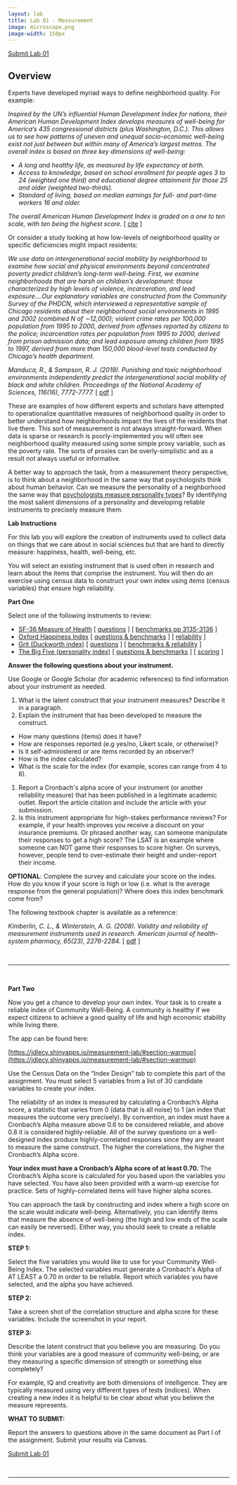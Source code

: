 ```yaml
---
layout: lab
title: Lab 01 - Measurement
image: microscope.png
image-width: 150px
---
```




<a class="uk-button uk-button-default" href="https://canvas.asu.edu/courses/37703/assignments/840891">Submit Lab 01</a>


## Overview

Experts have developed myriad ways to define neighborhood quality. For example: 

*Inspired by the UN’s influential Human Development Index for nations, their American Human Development Index develops measures of well-being for America’s 435 congressional districts (plus Washington, D.C.). This allows us to see how patterns of uneven and unequal socio-economic well-being exist not just between but within many of America’s largest metros. The overall index is based on three key dimensions of well-being:*

* *A long and healthy life, as measured by life expectancy at birth.* 
* *Access to knowledge, based on school enrollment for people ages 3 to 24 (weighted one third) and educational degree attainment for those 25 and older (weighted two-thirds).* 
* *Standard of living, based on median earnings for full- and part-time workers 16 and older.* 

*The overall American Human Development Index is graded on a one to ten scale, with ten being the highest score.*  [ [cite](https://www.citylab.com/life/2015/04/the-geography-of-well-being/391188/) ] 

Or consider a study looking at how low-levels of neighborhood quality or specific deficiencies might impact residents:

*We use data on intergenerational social mobility by neighborhood to examine how social and physical environments beyond concentrated
poverty predict children’s long-term well-being. First, we examine neighborhoods that are harsh on children’s development: those characterized by high levels of violence, incarceration, and lead exposure....Our explanatory variables are constructed from the Community Survey of the PHDCN, which interviewed a representative sample of Chicago residents about their neighborhood social environments in 1995 and 2002 (combined N of ∼12,000); violent crime rates per 100,000 population from 1995 to 2000, derived from offenses reported by citizens to the police; incarceration rates per population from 1995 to 2000, derived from prison admission data; and lead exposure among children from 1995 to 1997, derived from more than 150,000 blood-level tests conducted by Chicago’s health department.* 

*Manduca, R., & Sampson, R. J. (2019). Punishing and toxic neighborhood environments independently predict the intergenerational social mobility of black and white children. Proceedings of the National Academy of Sciences, 116(16), 7772-7777.* [ [pdf](https://github.com/DS4PS/cpp-529-master/raw/master/articles/social-mobility/toxic-neighborhoods-and-social-mobility.pdf) ]

These are examples of how different experts and scholars have attempted to operationalize quantitative measures of neighborhood quality in order to better understand how neighborhoods impact the lives of the residents that live there. This sort of measurement is not always straight-forward. When data is sparse or research is poorly-implemented you will often see neighborhood quality measured using some simple proxy variable, such as the poverty rate. The sorts of proxies can be overly-simplistic and as a result not always useful or informative. 

A better way to approach the task, from a measurement theory perspective, is to think about a neighborhood in the same way that psychologists think about human behavior. Can we measure the personality of a neighborhood the same way that [psychologists measure personality types](https://www.headstuff.org/topical/science/myers-briggs-big-five/)? By identifying the most salient dimensions of a personality and developing reliable instruments to precisely measure them. 

**Lab Instructions**

For this lab you will explore the creation of instruments used to collect data on things that we care about in social sciences but that are hard to directly measure: happiness, health, well-being, etc. 

You will select an existing instrument that is used often in research and learn about the items that comprise the instrument. You will then do an exercise using census data to construct your own index using *items* (census variables) that ensure high reliability. 

**Part One**

Select one of the following instruments to review:

- [SF-36 Measure of Health](https://www.healthknowledge.org.uk/public-health-textbook/research-methods/1c-health-care-evaluation-health-care-assessment/measures-health-status) [ [questions](https://www.brandeis.edu/roybal/docs/SF-36_website_PDF.pdf) ] [ [benchmarks pp 3135-3136](https://www.dropbox.com/s/318rw6obrc3gne4/SF-36-Health-Survey-Update.pdf?dl=1) ] 
- [Oxford Happiness Index](http://content.time.com/time/magazine/article/0,9171,1015832,00.html) [ [questions & benchmarks](http://www.blake-group.com/sites/default/files/assessments/Oxford_Happiness_Questionnaire.pdf) ] [ [reliability](http://www.louisianaparadox.com/wp-content/uploads/2011/01/Hills-Argyle-2002.pdf) ] 
- [Grit (Duckworth index)](http://freakonomics.com/podcast/grit/) [ [questions](https://angeladuckworth.com/grit-scale/) ] [ [benchmarks & reliability](https://www.dropbox.com/s/0y545gn2withb5e/DuckworthPetersonMatthewsKelly_2007_PerseveranceandPassion.pdf?dl=0) ] 
- [The Big Five (personality index)](https://www.psychologytoday.com/us/blog/give-and-take/201309/goodbye-mbti-the-fad-won-t-die) [ [questions & benchmarks](https://openpsychometrics.org/tests/IPIP-BFFM/) ] [ [scoring](https://ipip.ori.org/new_ipip-50-item-scale.htm) ] 

**Answer the following questions about your instrument.** 

Use Google or Google Scholar (for academic references) to find information about your instrument as needed.

1. What is the latent construct that your instrument measures? Describe it in a paragraph.  
1. Explain the instrument that has been developed to measure the construct. 
  - How many questions (items) does it have? 
  - How are responses reported (e.g yes/no, Likert scale, or otherwise)?
  - Is it self-administered or are items recorded by an observer? 
  - How is the index calculated? 
  - What is the scale for the index (for example, scores can range from 4 to 8).  
1. Report a Cronbach's alpha score of your instrument (or another reliability measure) that has been published in a legitimate academic outlet. Report the article citation and include the article with your submission.  
1. Is this instrument appropriate for high-stakes performance reviews? For example, if your health improves you receive a discount on your insurance premiums. Or phrased another way, can someone manipulate their responses to get a high score? The LSAT is an example where someone can NOT game their responses to score higher. On surveys, however, people tend to over-estimate their height and under-report their income.  

**OPTIONAL**: Complete the survey and calculate your score on the index. How do you know if your score is high or low (i.e. what is the average response from the general population)? Where does this index benchmark come from?

The following textbook chapter is available as a reference:

*Kimberlin, C. L., & Winterstein, A. G. (2008). Validity and reliability of measurement instruments used in research. American journal of health-system pharmacy, 65(23), 2276-2284.* [ [pdf](https://github.com/DS4PS/cpp-529-master/raw/master/articles/measurement/reliabillity-and-validity-of-measures.pdf) ]



<br>

-----------------------------------------------------------------------------

<br>




**Part Two**

Now you get a chance to develop your own index. Your task is to create a reliable index of Community Well-Being. A community is healthy if we expect citizens to achieve a good quality of life and high economic stability while living there.

The app can be found here:

[https://jdlecy.shinyapps.io/measurement-lab/#section-warmup](https://jdlecy.shinyapps.io/measurement-lab/#section-warmup) 

Use the Census Data on the “Index Design” tab to complete this part of the assignment. You must select 5 variables from a list of 30 candidate variables to create your index. 

The reliability of an index is measured by calculating a Cronbach’s Alpha score, a statistic that varies from 0 (data that is all noise) to 1 (an index that measures the outcome very precisely). By convention, an index must have a Cronbach’s Alpha measure above 0.6 to be considered reliable, and above 0.8 it is considered highly-reliable. All of the survey questions on a well-designed index produce highly-correlated responses since they are meant to measure the same construct. The higher the correlations, the higher the Cronbach’s Alpha score.

**Your index must have a Cronbach’s Alpha score of at least 0.70.** The Cronbach’s Alpha score is calculated for you based upon the variables you have selected. You have also been provided with a warm-up exercise for practice. Sets of highly-correlated items will have higher alpha scores.

You can approach the task by constructing and index where a high score on the scale would indicate well-being. Alternatively, you can identify items that measure the absence of well-being (the high and low ends of the scale can easily be reversed). Either way, you should seek to create a reliable index.

**STEP 1:**

Select the five variables you would like to use for your Community Well-Being Index. The selected variables must generate a Cronbach's Alpha of AT LEAST a 0.70 in order to be reliable. Report which variables you have selected, and the alpha you have achieved.

**STEP 2:**

Take a screen shot of the correlation structure and alpha score for these variables. Include the screenshot in your report.

**STEP 3:**

Describe the latent construct that you believe you are measuring. Do you think your variables are a good measure of community well-being, or are they measuring a specific dimension of strength or something else completely?

For example, IQ and creativity are both dimensions of intelligence. They are typically measured using very different types of tests (indices). When creating a new index it is helpful to be clear about what you believe the measure represents.

**WHAT TO SUBMIT:**

Report the answers to questions above in the same document as Part I of the assignment. Submit your results via Canvas. 




<a class="uk-button uk-button-default" href="https://canvas.asu.edu/courses/37703/assignments/840891">Submit Lab 01</a>

<br>

----

<br>
